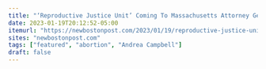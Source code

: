 ```yaml
---
title: "‘Reproductive Justice Unit’ Coming To Massachusetts Attorney General’s Office"
date: 2023-01-19T20:12:52-05:00
itemurl: "https://newbostonpost.com/2023/01/19/reproductive-justice-unit-coming-to-massachusetts-attorney-generals-office/"
sites: "newbostonpost.com"
tags: ["featured", "abortion", "Andrea Campbell"]
draft: false
---
```


